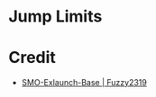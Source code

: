 # Jump Limits

# Credit
- [SMO-Exlaunch-Base | Fuzzy2319](https://github.com/Fuzzy2319/SMO-Exlaunch-Base)